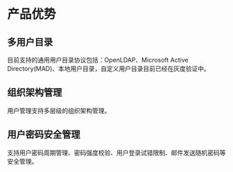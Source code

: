 # 产品优势

## 多用户目录

目前支持的通用用户目录协议包括：OpenLDAP、Microsoft Active Directory(MAD)、本地用户目录，自定义用户目录目前已经在灰度验证中。

## 组织架构管理

用户管理支持多层级的组织架构管理。

## 用户密码安全管理

支持用户密码周期管理、密码强度校验、用户登录试错限制、邮件发送随机密码等安全管理。

